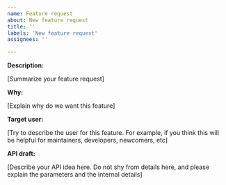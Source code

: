 ```yaml
---
name: Feature request
about: New feature request
title: ''
labels: 'New feature request'
assignees: ''

---
```


**Description:**

[Summarize your feature request]

**Why:**

[Explain why do we want this feature]

**Target user:**

[Try to describe the user for this feature. For example, if you think this will
be helpful for maintainers, developers, newcomers, etc]

**API draft:**

[Describe your API idea here. Do not shy from details here, and please explain
the parameters and the internal details]
